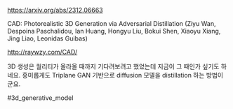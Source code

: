 https://arxiv.org/abs/2312.06663

CAD: Photorealistic 3D Generation via Adversarial Distillation (Ziyu Wan, Despoina Paschalidou, Ian Huang, Hongyu Liu, Bokui Shen, Xiaoyu Xiang, Jing Liao, Leonidas Guibas)

http://raywzy.com/CAD/

3D 생성은 퀄리티가 올라올 때까지 기다려보려고 했었는데 지금이 그 때인가 싶기도 하네요. 흥미롭게도 Triplane GAN 기반으로 diffusion 모델을 distillation 하는 방법이군요.

#3d_generative_model 